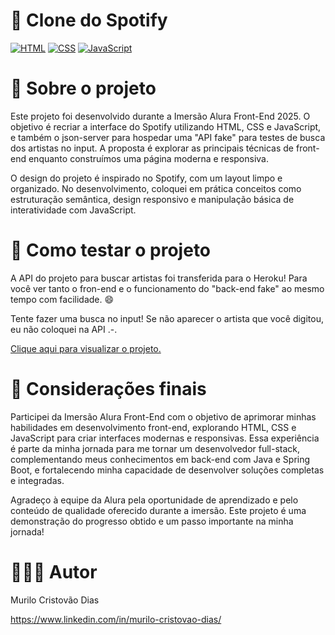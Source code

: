 # 🎵 Clone do Spotify
[![HTML](https://img.shields.io/badge/HTML-%23E34F26.svg?logo=html5&logoColor=white)](#)
[![CSS](https://img.shields.io/badge/CSS-1572B6?logo=css3&logoColor=fff)](#)
[![JavaScript](https://img.shields.io/badge/JavaScript-F7DF1E?logo=javascript&logoColor=000)](#)


# 📝 Sobre o projeto
Este projeto foi desenvolvido durante a Imersão Alura Front-End 2025. O objetivo é recriar a interface do Spotify utilizando HTML, CSS e JavaScript, e também o json-server para hospedar uma "API fake" para testes de busca dos artistas no input. A proposta é explorar as principais técnicas de front-end enquanto construímos uma página moderna e responsiva.

O design do projeto é inspirado no Spotify, com um layout limpo e organizado. No desenvolvimento, coloquei em prática conceitos como estruturação semântica, design responsivo e manipulação básica de interatividade com JavaScript.

# 🧪 Como testar o projeto

A API do projeto para buscar artistas foi transferida para o Heroku! Para você ver tanto o fron-end e o funcionamento do "back-end fake" ao mesmo tempo com facilidade. 😄

Tente fazer uma busca no input! Se não aparecer o artista que você digitou, eu não coloquei na API .-.

<a href="https://murilodias03.github.io/spotify-imersao-alura/" target="_blank" rel="external">Clique aqui para visualizar o projeto.</a>

# 🐢 Considerações finais
Participei da Imersão Alura Front-End com o objetivo de aprimorar minhas habilidades em desenvolvimento front-end, explorando HTML, CSS e JavaScript para criar interfaces modernas e responsivas. Essa experiência é parte da minha jornada para me tornar um desenvolvedor full-stack, complementando meus conhecimentos em back-end com Java e Spring Boot, e fortalecendo minha capacidade de desenvolver soluções completas e integradas.

Agradeço à equipe da Alura pela oportunidade de aprendizado e pelo conteúdo de qualidade oferecido durante a imersão. Este projeto é uma demonstração do progresso obtido e um passo importante na minha jornada!

# 🧙🏼‍♂️️ Autor

Murilo Cristovão Dias

https://www.linkedin.com/in/murilo-cristovao-dias/
